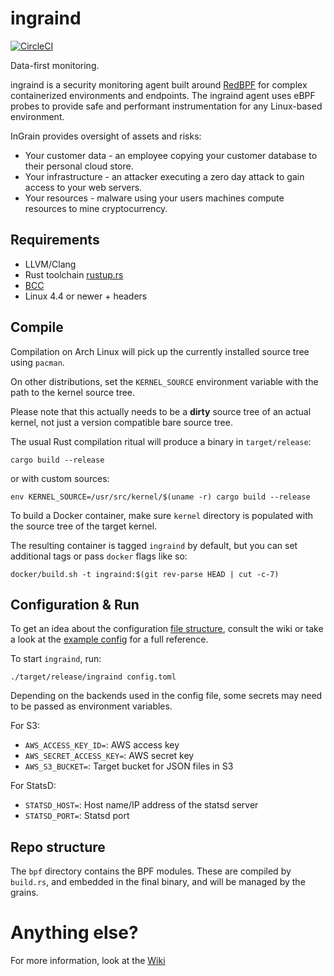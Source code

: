 ingraind
========

[![CircleCI](https://circleci.com/gh/redsift/ingraind.svg?style=svg&circle-token=43ad83e41013d8ac90f385b70e062881d6830df8)](https://circleci.com/gh/redsift/ingraind)

Data-first monitoring.

ingraind is a security monitoring agent built around [RedBPF](https://github.com/redsift/redbpf)
for complex containerized environments and endpoints. The ingraind agent uses eBPF
probes to provide safe and performant instrumentation for any Linux-based environment.

InGrain provides oversight of assets and risks:
 * Your customer data - an employee copying your customer database to their
   personal cloud store.
 * Your infrastructure - an attacker executing a zero day attack to gain access
   to your web servers.
 * Your resources - malware using your users machines compute resources to mine
   cryptocurrency.

## Requirements
 
 * LLVM/Clang
 * Rust toolchain [rustup.rs](https://rustup.rs)
 * [BCC](https://github.com/iovisor/bcc)
 * Linux 4.4 or newer + headers
 
## Compile

Compilation on Arch Linux will pick up the currently installed source tree using
`pacman`.

On other distributions, set the `KERNEL_SOURCE` environment variable with the
path to the kernel source tree.

Please note that this actually needs to be a **dirty** source tree of an actual
kernel, not just a version compatible bare source tree.

The usual Rust compilation ritual will produce a binary in `target/release`:

    cargo build --release
    
or with custom sources:

    env KERNEL_SOURCE=/usr/src/kernel/$(uname -r) cargo build --release
    
To build a Docker container, make sure `kernel` directory is populated with the
source tree of the target kernel.

The resulting container is tagged `ingraind` by default, but you can set
additional tags or pass `docker` flags like so:

    docker/build.sh -t ingraind:$(git rev-parse HEAD | cut -c-7)
    
## Configuration & Run

To get an idea about the configuration [file
structure](https://github.com/redsift/ingraind/wiki/Configuration), consult the
wiki or take a look at the [example config](./config.toml.example) for a full reference.

To start `ingraind`, run:

    ./target/release/ingraind config.toml
    
Depending on the backends used in the config file, some secrets may need to be
passed as environment variables.

For S3:
 * `AWS_ACCESS_KEY_ID=`: AWS access key
 * `AWS_SECRET_ACCESS_KEY=`: AWS secret key
 * `AWS_S3_BUCKET=`: Target bucket for JSON files in S3

For StatsD:
 * `STATSD_HOST=`: Host name/IP address of the statsd server
 * `STATSD_PORT=`: Statsd port
 
## Repo structure

The `bpf` directory contains the BPF modules. These are compiled by `build.rs`,
and embedded in the final binary, and will be managed by the grains.

# Anything else?

For more information, look at the [Wiki](https://github.com/redsift/ingraind/wiki)
